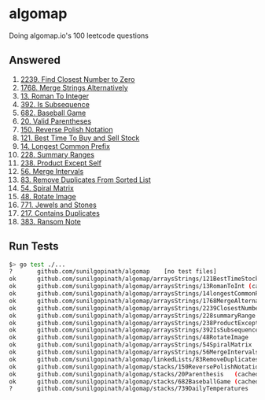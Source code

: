 # algomap
Doing algomap.io's 100 leetcode questions

## Answered

1. [2239. Find Closest Number to Zero](./arraysStrings/2239ClosestNumber/)
2. [1768. Merge Strings Alternatively](./arraysStrings/1768MergeAlternatively/)
3. [13. Roman To Integer](./arraysStrings/13RomanToInt/)
4. [392. Is Subsequence](./arraysStrings/392IsSubsequence/)
5. [682. Baseball Game](./stacks/682BaseballGame/)
6. [20. Valid Parentheses](./stacks/20ValidParentheses/)
7. [150. Reverse Polish Notation](./stacks/150ReversePolishNotation/)
8. [121. Best Time To Buy and Sell Stock](./stocks/121BestTimeToBuyAndSellStock/)
9. [14. Longest Common Prefix](./strings/14LongestCommonPrefix/)
10. [228. Summary Ranges](./ranges/228SummaryRanges/)
11. [238. Product Except Self](./arraysStrings/238ProductExceptSelf/)
12. [56. Merge Intervals](./arraysStrings/56MergeIntervals/)
13. [83. Remove Duplicates From Sorted List](./linkedLists/83RemoveDuplicates/)
14. [54. Spiral Matrix](./arraysStrings/54SpiralMatrix/)
15. [48. Rotate Image](./arraysStrings/48RotateImage/)
16. [771. Jewels and Stones](./hashmaps/771JewelsandStones/)
17. [217. Contains Duplicates](./hashmaps/217ContainsDuplicates/)
18. [383. Ransom Note](./hashmaps/383RansomNote/)

## Run Tests
```sh
$> go test ./...
?   	github.com/sunilgopinath/algomap	[no test files]
ok  	github.com/sunilgopinath/algomap/arraysStrings/121BestTimeStock	(cached)
ok  	github.com/sunilgopinath/algomap/arraysStrings/13RomanToInt	(cached)
ok  	github.com/sunilgopinath/algomap/arraysStrings/14longestCommonPrefix	(cached)
ok  	github.com/sunilgopinath/algomap/arraysStrings/1768MergeAlternatively	(cached)
ok  	github.com/sunilgopinath/algomap/arraysStrings/2239ClosestNumber	(cached)
ok  	github.com/sunilgopinath/algomap/arraysStrings/228summaryRange	(cached)
ok  	github.com/sunilgopinath/algomap/arraysStrings/238ProductExceptSelf	(cached)
ok  	github.com/sunilgopinath/algomap/arraysStrings/392IsSubsequence	(cached)
ok  	github.com/sunilgopinath/algomap/arraysStrings/48RotateImage	0.254s
ok  	github.com/sunilgopinath/algomap/arraysStrings/54SpiralMatrix	(cached)
ok  	github.com/sunilgopinath/algomap/arraysStrings/56MergeIntervals	(cached)
ok  	github.com/sunilgopinath/algomap/linkedLists/83RemoveDuplicates	(cached)
ok  	github.com/sunilgopinath/algomap/stacks/150ReversePolishNotation	(cached)
ok  	github.com/sunilgopinath/algomap/stacks/20Parenthesis	(cached)
ok  	github.com/sunilgopinath/algomap/stacks/682BaseballGame	(cached)
?   	github.com/sunilgopinath/algomap/stacks/739DailyTemperatures	[no test files]
